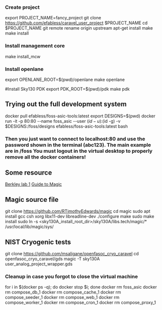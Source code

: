 ### Create project
export PROJECT_NAME=fancy_project
git clone https://github.com/efabless/caravel_user_project $PROJECT_NAME
cd $PROJECT_NAME
git remote rename origin upstream
apt-get install make
make install
### Install management core
make install_mcw

### Install openlane
export OPENLANE_ROOT=$(pwd)/openlane
make openlane

#Install Sky130 PDK
export PDK_ROOT=$(pwd)/pdk
make pdk


## Trying out the full development system

docker pull efabless/foss-asic-tools:latest
export DESIGNS=$(pwd)
docker run -it -p 80:80 --name foss_asic --user $(id -u):$(id -g) -v $DESIGNS:/foss/designs efabless/foss-asic-tools:latest bash

### Then you just want to connect to localhost:80 and use the password shown in the terminal (abc123). The main example are in /foss You must logout in the virtual desktop to properly remove all the docker containers!


## Some resource
[Berkley lab 1](https://inst.eecs.berkeley.edu/~cs250/fa20/labs/lab1/)
[Guide to Magic](https://lootr5858.wordpress.com/2020/10/06/magic-vlsi-skywater-pdk-local-installation-guide/)

## Magic source file
git clone https://github.com/RTimothyEdwards/magic
cd magic
sudo apt install gcc csh xorg libx11-dev libreadline-dev
./configure
make
sudo make install
sudo ln -s <sky130A_install_root_dir>/sky130A/libs.tech/magic/* /usr/local/lib/magic/sys/



## NIST Cryogenic tests
git clone https://github.com/msaligane/openfasoc_cryo_caravel
cd openfasoc_cryo_caravel/gds
magic -T sky130A user_analog_project_wrapper.gds





### Cleanup in case you forgot to close the virtual machine
for i in $(docker ps -q); do docker stop $i; done
docker rm foss_asic
docker rm compose_db_1
docker rm compose_cache_1
docker rm compose_seeder_1
docker rm compose_web_1
docker rm compose_worker_1
docker rm compose_cron_1
docker rm compose_proxy_1
